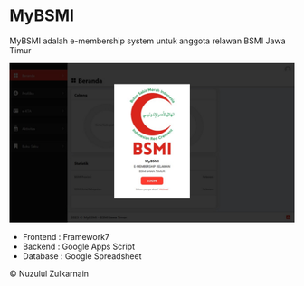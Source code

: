# MyBSMI
MyBSMI adalah e-membership system untuk anggota relawan BSMI Jawa Timur

[![MyBSMI](screenshot.jpg)](https://mybsmi.bsmijatim.org)

- Frontend : Framework7
- Backend : Google Apps Script
- Database : Google Spreadsheet

© Nuzulul Zulkarnain
